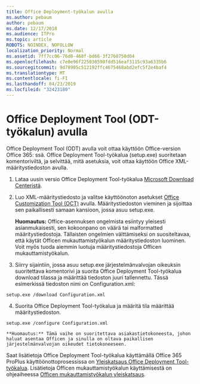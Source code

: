 ```yaml
---
title: Office Deployment-työkalun avulla
ms.author: pebaum
author: pebaum
ms.date: 12/17/2018
ms.audience: ITPro
ms.topic: article
ROBOTS: NOINDEX, NOFOLLOW
localization_priority: Normal
ms.assetid: 7ff7cc06-76d0-468f-bd66-3f2760750d04
ms.openlocfilehash: c7e0e96f225030590fdd516eaf3115c93a6335b6
ms.sourcegitcommit: 9d78905c512192ffc4675468abd2efc5f2e4baf4
ms.translationtype: MT
ms.contentlocale: fi-FI
ms.lasthandoff: 04/23/2019
ms.locfileid: "32423180"
---
```

# <a name="using-the-office-deployment-tool-odt"></a>Office Deployment Tool (ODT-työkalun) avulla

Office Deployment Tool (ODT) avulla voit ottaa käyttöön Office-version Office 365: ssä. Office Deployment Tool-työkalua (setup.exe) suoritetaan komentoriviltä, ja selvittää, mitä asetuksia, voit ottaa käyttöön Office XML-määritystiedoston avulla.
  
1. Lataa uusin versio Office Deployment Tool-työkalua [Microsoft Download Centeristä](http://go.microsoft.com/fwlink/p/?LinkID=626065).
    
2. Luo XML-määritystiedosto ja valitse käyttöönoton asetukset [Office Customization Tool (OCT)](https://config.office.com) avulla. Määritystiedoston vieminen ja sijoittaa sen paikallisesti samaan kansioon, jossa asuu setup.exe. 
    
    **Huomautus:** Office-asennuksen ongelmista esiintyy yleisesti asianmukaisesti, sen kokoonpano on väärä tai malformatted määritystiedostoja. Tällaisten ongelmien välttämiseksi on suositeltavaa, että käytät Officen mukauttamistyökalun määritystiedoston luominen. Voit myös tuoda aiemmin luotuja määritystiedostoja Officen mukauttamistyökalun. 
    
3. Siirry sijaintiin, jossa asuu setup.exe järjestelmänvalvojan oikeuksin suoritettava komentorivi ja suorita Office Deployment Tool-työkalua download tilassa ja määrittää tiedoston juuri tallennettu. Tässä esimerkissä tiedoston nimi on Configuration.xml:
    
  ```
  setup.exe /download Configuration.xml  
  ```

4. Suorita Office Deployment Tool-työkalua ja määritä tila määrittää määritystiedoston.
    
  ```
  setup.exe /configure Configuration.xml
  ```

    **Huomautus:** Tämä vaihe on suoritettava asiakastietokoneesta, johon haluat asentaa Officen ja sinulla on oltava paikallisen järjestelmänvalvojan oikeudet tietokoneeseen. 
    
Saat lisätietoja Office Deployment Tool-työkalua käyttämällä Office 365 ProPlus käyttöönottoprosessissa on [Yleiskatsaus Office Deployment Tool-työkalua](https://docs.microsoft.com/deployoffice/overview-of-the-office-2016-deployment-tool). Lisätietoja Officen mukauttamistyökalun käyttämisestä on ohjeaiheessa [Officen mukauttamistyökalun yleiskatsaus](https://docs.microsoft.com/DeployOffice/overview-of-the-office-customization-tool-for-click-to-run).
  

